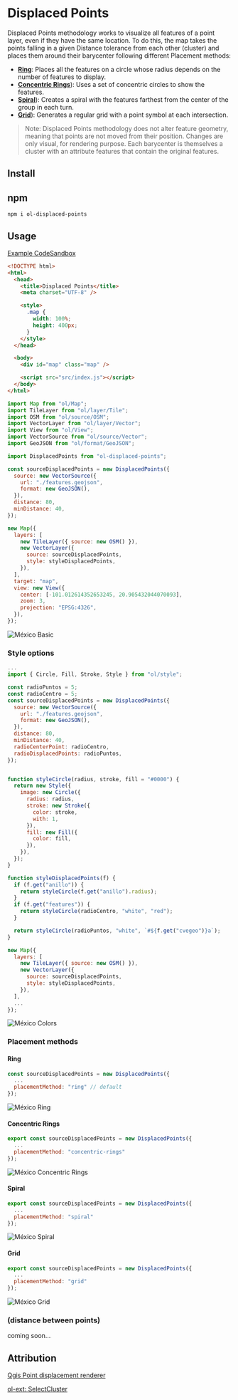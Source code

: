 # Displaced Points

Displaced Points methodology works to visualize all features of a point layer, even if they have the same location. To do this, the map takes the points falling in a given Distance tolerance from each other (cluster) and places them around their barycenter following different Placement methods:

- [**Ring**](#grid): Places all the features on a circle whose radius depends on the number of features to display.
- [**Concentric Rings**](#concentric-rings)): Uses a set of concentric circles to show the features.
- [**Spiral**](#spiral)): Creates a spiral with the features farthest from the center of the group in each turn.
- [**Grid**](#grid)): Generates a regular grid with a point symbol at each intersection.

> Note: Displaced Points methodology does not alter feature geometry, meaning that points are not moved from their position. Changes are only visual, for rendering purpose. Each barycenter is themselves a cluster with an attribute features that contain the original features.

## Install

## npm

```npm
npm i ol-displaced-points
```

## Usage

[Example CodeSandbox](https://codesandbox.io/s/ol-displaced-points-twijp1)

```html
<!DOCTYPE html>
<html>
  <head>
    <title>Displaced Points</title>
    <meta charset="UTF-8" />

    <style>
      .map {
        width: 100%;
        height: 400px;
      }
    </style>
  </head>

  <body>
    <div id="map" class="map" />

    <script src="src/index.js"></script>
  </body>
</html>
```

```javascript
import Map from "ol/Map";
import TileLayer from "ol/layer/Tile";
import OSM from "ol/source/OSM";
import VectorLayer from "ol/layer/Vector";
import View from "ol/View";
import VectorSource from "ol/source/Vector";
import GeoJSON from "ol/format/GeoJSON";

import DisplacedPoints from "ol-displaced-points";

const sourceDisplacedPoints = new DisplacedPoints({
  source: new VectorSource({
    url: "./features.geojson",
    format: new GeoJSON(),
  }),
  distance: 80,
  minDistance: 40,
});

new Map({
  layers: [
    new TileLayer({ source: new OSM() }),
    new VectorLayer({
      source: sourceDisplacedPoints,
      style: styleDisplacedPoints,
    }),
  ],
  target: "map",
  view: new View({
    center: [-101.012614352653245, 20.905432044070093],
    zoom: 3,
    projection: "EPSG:4326",
  }),
});
```

![México Basic](./docs/mexico-basic.png)

### Style options

```javascript
...
import { Circle, Fill, Stroke, Style } from "ol/style";

const radioPuntos = 5;
const radioCentro = 5;
const sourceDisplacedPoints = new DisplacedPoints({
  source: new VectorSource({
    url: "./features.geojson",
    format: new GeoJSON(),
  }),
  distance: 80,
  minDistance: 40,
  radioCenterPoint: radioCentro,
  radioDisplacedPoints: radioPuntos,
});


function styleCircle(radius, stroke, fill = "#0000") {
  return new Style({
    image: new Circle({
      radius: radius,
      stroke: new Stroke({
        color: stroke,
        with: 1,
      }),
      fill: new Fill({
        color: fill,
      }),
    }),
  });
}

function styleDisplacedPoints(f) {
  if (f.get("anillo")) {
    return styleCircle(f.get("anillo").radius);
  }
  if (f.get("features")) {
    return styleCircle(radioCentro, "white", "red");
  }

  return styleCircle(radioPuntos, "white", `#${f.get("cvegeo")}a`);
}

new Map({
  layers: [
    new TileLayer({ source: new OSM() }),
    new VectorLayer({
      source: sourceDisplacedPoints,
      style: styleDisplacedPoints,
    }),
  ],
  ...
});
```

![México Colors](./docs/mexico-ring-colors.png)

### Placement methods

#### Ring

```javascript
const sourceDisplacedPoints = new DisplacedPoints({
  ...
  placementMethod: "ring" // default
});
```

![México Ring](./docs/mexico-ring.png)

#### Concentric Rings

```javascript
export const sourceDisplacedPoints = new DisplacedPoints({
  ...
  placementMethod: "concentric-rings"
});
```

![México Concentric Rings](./docs/mexico-concentric-rings.png)

#### Spiral

```javascript
export const sourceDisplacedPoints = new DisplacedPoints({
  ...
  placementMethod: "spiral"
});
```

![México Spiral](./docs/mexico-spiral.png)

#### Grid

```javascript
export const sourceDisplacedPoints = new DisplacedPoints({
  ...
  placementMethod: "grid"
});
```

![México Grid](./docs/mexico-grid.png)

### (distance between points)
coming soon...

## Attribution

[Qgis Point displacement renderer](https://docs.qgis.org/3.22/en/docs/user_manual/working_with_vector/vector_properties.html#point-displacement-renderer)

[ol-ext: SelectCluster](http://viglino.github.io/ol-ext/examples/animation/map.animatedcluster.html)
